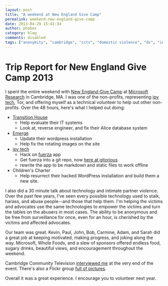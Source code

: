 ```yaml
---
layout: post
title: "A weekend at New England Give Camp"
permalink: weekend-new-england-give-camp
date: 2013-04-29 15:43:34
author: phobos
category: blog
comments: disabled
tags: ["anonymity", "cambridge", "cctv", "domestic violence", "dv", "intimate partner violence", "ipv", "microsoft", "new england give camp", "tor"]
---
```


Trip Report for New England Give Camp 2013
==========================================

I spent the entire weekend with [New England Give Camp](http://newenglandgivecamp.org/) at [Microsoft Research](http://microsoftcambridge.com) in Cambridge, MA. I was one of the non-profits, representing [ipv tech](https://wiki.tpo.is), Tor, and offering myself as a technical volunteer to help out other non-profits. Over the 48 hours, here's what I helped out doing:

-   [Transition House](http://www.transitionhouse.org/)
    -   Help evaluate their IT systems
    -   Look at, reverse engineer, and fix their Alice database system
-   [Emerge](http://www.emergedv.com/)
    -   Update their wordpress installation
    -   Help fix the rotating images on the site
-   [ipv tech](https://wiki.tpo.is)
    -   Hack on [fuerza](http://fuerza.is) app
    -   Get fuerza into a git repo, now [here at gitorious](https://gitorious.org/fuerza)
    -   rewrite the app to be markdown and static files to work offline
-   Children's Charter
    -   Help resurrect their hacked WordPress installation and build them a new site.

I also did a 30 minute talk about technology and intimate partner violence. Over the past few years, I've seen every possible technology used to stalk, harass, and abuse people--and those that help them. I'm helping the victims and advocates use the same technologies to empower the victims and turn the tables on the abusers in most cases. The ability to be anonymous and be free from surveillance for once, even for an hour, is cherished by the victims and affected advocates.

Our team was great. Kevin, Paul, John, Bob, Carmine, Adam, and Sarah did a great job at keeping motivated, making progress, and joking along the way. Microsoft, Whole Foods, and a slew of sponsors offered endless food, sugary drinks, beautiful views, and encouragement throughout the weekend.

Cambridge Community Television [interviewed me](http://cctvcambridge.org/NEGiveCamp2013) at the very end of the event. There's also a Flickr group [full of pictures](https://secure.flickr.com/groups/negc2013/).

Overall it was a great experience. I encourage you to volunteer next year.
